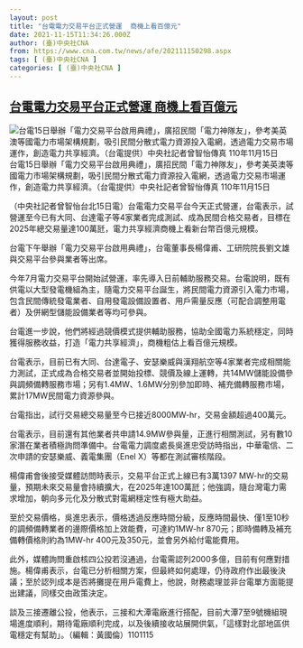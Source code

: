 ```yaml
---
layout: post
title: "台電電力交易平台正式營運  商機上看百億元"
date: 2021-11-15T11:34:26.000Z
author: (臺)中央社CNA
from: https://www.cna.com.tw/news/afe/202111150298.aspx
tags: [ (臺)中央社CNA ]
categories: [ (臺)中央社CNA ]
---
```

<!--1636976066000-->
[台電電力交易平台正式營運  商機上看百億元](https://www.cna.com.tw/news/afe/202111150298.aspx)
------

<div>
<div><div><div style="--aspect-ratio:1214/768;"><picture><source media="(max-width: 414px)" data-srcset="https://imgcdn.cna.com.tw/www/WebPhotos/800/20211115/1214x768_20211115000156.jpg"><source media="(min-width: 413px)" data-srcset="https://imgcdn.cna.com.tw/www/WebPhotos/1024/20211115/1214x768_20211115000156.jpg"><img data-src="https://imgcdn.cna.com.tw/www/WebPhotos/800/20211115/1214x768_20211115000156.jpg" alt="台電15日舉辦「電力交易平台啟用典禮」，廣招民間「電力神隊友」，參考美英澳等國電力市場架構規劃，吸引民間分散式電力資源投入電網，透過電力交易市場運作，創造電力共享經濟。（台電提供）中央社記者曾智怡傳真 110年11月15日" data-srcset="https://imgcdn.cna.com.tw/www/WebPhotos/800/20211115/1214x768_20211115000156.jpg 414w, https://imgcdn.cna.com.tw/www/WebPhotos/1024/20211115/1214x768_20211115000156.jpg 1024w"></picture></div><div>台電15日舉辦「電力交易平台啟用典禮」，廣招民間「電力神隊友」，參考美英澳等國電力市場架構規劃，吸引民間分散式電力資源投入電網，透過電力交易市場運作，創造電力共享經濟。（台電提供）中央社記者曾智怡傳真 110年11月15日</div></div></div><div></div><div><p>（中央社記者曾智怡台北15日電）台電電力交易平台今天正式營運，台電表示，試營運至今已有大同、台達電子等4家業者完成測試、成為民間合格交易者，目標在2025年總交易量達100萬瓩，電力共享經濟商機上看新台幣百億元規模。</p><p>台電下午舉辦「電力交易平台啟用典禮」，台電董事長楊偉甫、工研院院長劉文雄與交易平台參與業者等出席。</p><p>今年7月電力交易平台開始試營運，率先導入日前輔助服務交易。台電說明，既有供電以大型發電機組為主，隨電力交易平台誕生，將民間電力資源引入電力市場，包含民間傳統發電業者、自用發電設備設置者、用戶需量反應（可配合調整用電者）及併網型儲能設備業者等均可參與。</p><p>台電進一步說，他們將經過競價模式提供輔助服務，協助全國電力系統穩定，同時獲得服務收益，打造「電力共享經濟」，商機粗估上看百億元規模。</p><p>台電表示，目前已有大同、台達電子、安瑟樂威與漢翔航空等4家業者完成相關能力測試，正式成為合格交易者並開始投標、競價及線上運轉，共14MW儲能設備參與調頻備轉服務市場；另有1.4MW、1.6MW分別參加即時、補充備轉服務市場，累計17MW民間電力資源參與。</p><p>台電指出，試行交易總交易量至今已接近8000MW-hr，交易金額超過400萬元。</p><p>台電表示，目前還有其他業者共申請14.9MW參與量，正進行相關測試，另有數10家潛在業者積極詢問準備中。台電電力調度處長吳進忠受訪時指出，中華電信、二次申請的安瑟樂威、義電集團（Enel X）等都在測試審核階段。</p><p>楊偉甫會後接受媒體訪問時表示，交易平台正式上線已有3萬1397 MW-hr的交易量，預期未來交易量會持續擴大，在2025年達100萬瓩；他強調，隨台灣電力需求增加，朝向多元化及分散式對電網穩定性有極大助益。</p><p>至於交易價格，吳進忠表示，價格透過反應時間分級，反應時間最快、僅1至10秒的調頻備轉業者的邊際價格加上效能費，可達約1MW-hr 870元；即時備轉及補充備轉價格則約為1MW-hr 400元及350元，並會另外給付電能費用。</p><p>此外，媒體詢問重啟核四公投若沒通過，台電需認列2000多億，目前有何應對措施。楊偉甫表示，台電已分析相關方案，但最終如何處理，仍待政府作出最後決議；至於認列成本是否將攤提在用戶電費上，他說，財務處理並非台電單方面能提出建議，同樣交由政策決定。</p><p>談及三接遷離公投，他表示，三接和大潭電廠進行搭配，目前大潭7至9號機組現場進度順利，期待電廠順利完成，以及後續接收站展開供氣，「這樣對北部地區供電穩定有幫助」。（編輯：黃國倫）1101115</p></div>
</div>

